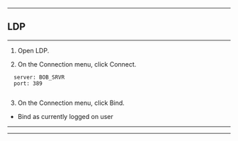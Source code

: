
***

## LDP

***

1. Open LDP.

2. On the Connection menu, click Connect.

```
  server: BOB_SRVR
  port: 389
  
```

3. On the Connection menu, click Bind.

* Bind as currently logged on user

***
***
